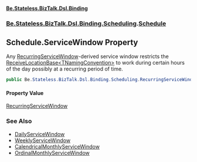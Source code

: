 #### [Be.Stateless.BizTalk.Dsl.Binding](README.md 'README')
### [Be.Stateless.BizTalk.Dsl.Binding.Scheduling](Be.Stateless.BizTalk.Dsl.Binding.Scheduling.md 'Be.Stateless.BizTalk.Dsl.Binding.Scheduling').[Schedule](Schedule.md 'Be.Stateless.BizTalk.Dsl.Binding.Scheduling.Schedule')

## Schedule.ServiceWindow Property

Any [RecurringServiceWindow](RecurringServiceWindow.md 'Be.Stateless.BizTalk.Dsl.Binding.Scheduling.RecurringServiceWindow')-derived service window restricts the [ReceiveLocationBase&lt;TNamingConvention&gt;](ReceiveLocationBase_TNamingConvention_.md 'Be.Stateless.BizTalk.Dsl.Binding.ReceiveLocationBase<TNamingConvention>') to work during certain hours of the day possibly at a recurring
period of time.

```csharp
public Be.Stateless.BizTalk.Dsl.Binding.Scheduling.RecurringServiceWindow ServiceWindow { get; set; }
```

#### Property Value
[RecurringServiceWindow](RecurringServiceWindow.md 'Be.Stateless.BizTalk.Dsl.Binding.Scheduling.RecurringServiceWindow')

### See Also
- [DailyServiceWindow](DailyServiceWindow.md 'Be.Stateless.BizTalk.Dsl.Binding.Scheduling.DailyServiceWindow')
- [WeeklyServiceWindow](WeeklyServiceWindow.md 'Be.Stateless.BizTalk.Dsl.Binding.Scheduling.WeeklyServiceWindow')
- [CalendricalMonthlyServiceWindow](CalendricalMonthlyServiceWindow.md 'Be.Stateless.BizTalk.Dsl.Binding.Scheduling.CalendricalMonthlyServiceWindow')
- [OrdinalMonthlyServiceWindow](OrdinalMonthlyServiceWindow.md 'Be.Stateless.BizTalk.Dsl.Binding.Scheduling.OrdinalMonthlyServiceWindow')